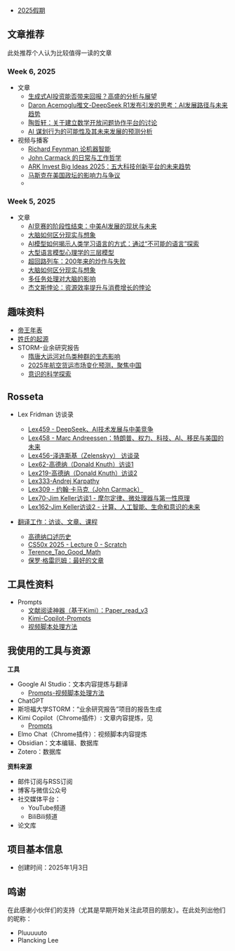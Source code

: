 
- [2025假期](2025/2025假期.md)

## 文章推荐

此处推荐个人认为比较值得一读的文章

### Week 6, 2025

- 文章
	- [生成式AI投资能否带来回报？高盛的分析与展望](2025/25-Week6/生成式AI投资能否带来回报？高盛的分析与展望.md)
	- [Daron Acemoglu推文-DeepSeek R1发布引发的思考：AI发展路径与未来趋势](2025/25-Week6/Daron%20Acemoglu推文-DeepSeek%20R1发布引发的思考：AI发展路径与未来趋势.md)
	- [陶哲轩：关于建立数学开放问题协作平台的讨论](2025/25-Week6/陶哲轩：关于建立数学开放问题协作平台的讨论.md)
	- [AI 谋划行为的可能性及其未来发展的预测分析](2025/25-Week6/AI%20谋划行为的可能性及其未来发展的预测分析.md)
- 视频与播客
	- [Richard Feynman 论机器智能](2025/25-Week6/Richard%20Feynman%20论机器智能.md)
	- [John Carmack 的日常与工作哲学](2025/25-Week6/John%20Carmack%20的日常与工作哲学.md)
	- [ARK Invest Big Ideas 2025：五大科技创新平台的未来趋势](2025/25-Week6/ARK%20Invest%20Big%20Ideas%202025：五大科技创新平台的未来趋势.md)
	- [马斯克在美国政坛的影响力与争议](2025/25-Week6/马斯克在美国政坛的影响力与争议.md)
	- 


### Week 5, 2025

- 文章
	- [AI竞赛的阶段性结束：中美AI发展的现状与未来](2025/25-Week5/AI竞赛的阶段性结束：中美AI发展的现状与未来.md)
	- [大脑如何区分现实与想象](2025/25-Week5/大脑如何区分现实与想象.md)
	- [AI模型如何揭示人类学习语言的方式：通过“不可能的语言”探索](2025/25-Week5/AI模型如何揭示人类学习语言的方式：通过“不可能的语言”探索.md)
	- [大型语言模型心理学的三层模型](2025/25-Week5/大型语言模型心理学的三层模型.md)
	- [超回路列车：200年来的炒作与失败](2025/25-Week5/超回路列车：200年来的炒作与失败.md)
	- [大脑如何区分现实与想象](2025/25-Week5/大脑如何区分现实与想象.md)
	- [多任务处理对大脑的影响](2025/25-Week5/多任务处理对大脑的影响.md)
	- [杰文斯悖论：资源效率提升与消费增长的悖论](2025/25-Week5/杰文斯悖论：资源效率提升与消费增长的悖论.md)



## 趣味资料

- [帝王年表](WhatsMore/历史年表/帝王年表.md)
- [姓氏的起源](WhatsMore/姓氏的起源.md)
- STORM-业余研究报告
	- [隋唐大运河对鸟类种群的生态影响](NotSoDeep-业余研究报告/隋唐大运河对鸟类种群的生态影响/隋唐大运河对鸟类种群的生态影响.md)
	- [2025年航空货运市场变化预测，聚焦中国](NotSoDeep-业余研究报告/2025年航空货运市场变化预测/2025年航空货运市场变化预测，聚焦中国.md)
	- [意识的科学探索](NotSoDeep-业余研究报告/意识的科学研究/意识的科学探索.md)

## Rosseta


 - Lex Fridman 访谈录
	 - [Lex459 - DeepSeek、AI技术发展与中美竞争](Rosseta/LexFridman/Lex459%20-%20DeepSeek、AI技术发展与中美竞争.md)
	 - [Lex458 - Marc Andreessen：特朗普、权力、科技、AI、移民与美国的未来](Rosseta/LexFridman/Lex458%20-%20Marc%20Andreessen：特朗普、权力、科技、AI、移民与美国的未来.md)
	 - [Lex456-泽连斯基（Zelenskyy） 访谈录](Rosseta/LexFridman/Lex456-泽连斯基（Zelenskyy）%20访谈录.md)
	- [Lex62-高德纳（Donald Knuth）访谈1](Rosseta/LexFridman/Lex62-高德纳（Donald%20Knuth）访谈1.md)
	- [Lex219-高德纳（Donald Knuth）访谈2](Rosseta/LexFridman/Lex219-高德纳（Donald%20Knuth）访谈2.md)
	- [Lex333-Andrej Karpathy](Rosseta/LexFridman/Lex333-Andrej%20Karpathy.md)
	- [Lex309 - 约翰·卡马克（John Carmack）](Rosseta/LexFridman/Lex309%20-%20约翰·卡马克（John%20Carmack）.md)
	- [Lex70-Jim Keller访谈1 - 摩尔定律、微处理器与第一性原理](Rosseta/LexFridman/Lex70-Jim%20Keller访谈1%20-%20摩尔定律、微处理器与第一性原理.md)
	- [Lex162-Jim Keller访谈2 - 计算、人工智能、生命和意识的未来](Rosseta/LexFridman/Lex162-Jim%20Keller访谈2%20-%20计算、人工智能、生命和意识的未来.md)

- [翻译工作：访谈、文章、课程](./Rosseta/readme.md)
	- [高德纳口述历史](Rosseta/Align2Thinkers/Knuth/高德纳口述历史.md)
	- [CS50x 2025 - Lecture 0 - Scratch](Rosseta/CS50/CS50x%202025%20-%20Lecture%200%20-%20Scratch.md)
	- [Terence_Tao_Good_Math](Rosseta/Align2Thinkers/TerenceTao/Terence_Tao_Good_Math.md)
	- [保罗·格雷厄姆：最好的文章](Rosseta/Align2Thinkers/PaulGraham/最好的文章.md)

## 工具性资料

- Prompts
	- [文献阅读神器（基于Kimi）：Paper_read_v3](WorkFlow/Prompts-Academic/Paper_read_v3.md)
	- [Kimi-Copilot-Prompts](WorkFlow/DailyUse/Kimi-Copilot-Prompts.md)
	- [视频脚本处理方法](WorkFlow/DailyUse/视频脚本处理方法.md)

## 我使用的工具与资源

**工具**
 - Google AI Studio：文本内容提炼与翻译
	 - [Prompts-视频脚本处理方法](WorkFlow/DailyUse/视频脚本处理方法.md)
 - ChatGPT
 - 斯坦福大学STORM：“业余研究报告”项目的报告生成
 - Kimi Copilot（Chrome插件）: 文章内容提炼，见
	 - [Prompts](WorkFlow/DailyUse/Kimi-Copilot-Prompts.md)
 - Elmo Chat（Chrome插件）：视频脚本内容提炼
 - Obsidian：文本编辑、数据库
 - Zotero：数据库

**资料来源**

- 邮件订阅与RSS订阅
- 博客与微信公众号
- 社交媒体平台：
	- YouTube频道
	- BiliBili频道
- 论文库

## 项目基本信息

- 创建时间：2025年1月3日


## 鸣谢

在此感谢小伙伴们的支持（尤其是早期开始关注此项目的朋友）。在此处列出他们的昵称：
- Pluuuuuto
- Plancking Lee
